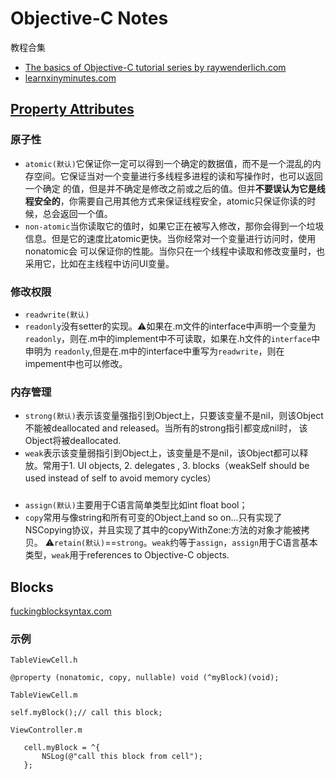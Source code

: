 # Objective-C Notes
教程合集
* [The basics of Objective-C tutorial series by raywenderlich.com](https://www.youtube.com/playlist?list=PL23Revp-82LLqM6azUAr9at03whFNL9Ld)
* [learnxinyminutes.com](https://learnxinyminutes.com/docs/objective-c/)
## [Property Attributes](https://stackoverflow.com/questions/8927727/objective-c-arc-strong-vs-retain-and-weak-vs-assign)
### 原子性
* `atomic(默认)`它保证你一定可以得到一个确定的数据值，而不是一个混乱的内存空间。它保证当对一个变量进行多线程多进程的读和写操作时，也可以返回一个确定
的值，但是并不确定是修改之前或之后的值。但并<b>不要误认为它是线程安全的</b>，你需要自己用其他方式来保证线程安全，atomic只保证你读的时候，总会返回一个值。
* `non-atomic`当你读取它的值时，如果它正在被写入修改，那你会得到一个垃圾信息。但是它的速度比atomic更快。当你经常对一个变量进行访问时，使用nonatomic会
可以保证你的性能。当你只在一个线程中读取和修改变量时，也采用它，比如在主线程中访问UI变量。

### 修改权限
* `readwrite(默认)`
* `readonly`没有setter的实现。⚠️如果在.m文件的interface中声明一个变量为`readonly`，则在.m中的implement中不可读取，如果在.h文件的`interface`中申明为
`readonly`,但是在.m中的interface中重写为`readwrite`，则在impement中也可以修改。

### 内存管理
* `strong(默认)`表示该变量强指引到Object上，只要该变量不是nil，则该Object不能被deallocated and released。当所有的strong指引都变成nil时，
该Object将被deallocated.
* `weak`表示该变量弱指引到Object上，该变量是不是nil，该Object都可以释放。常用于1. UI objects, 2. delegates , 3. blocks（weakSelf 
should be used instead of self to avoid memory cycles）
### 
* `assign(默认)`主要用于C语言简单类型比如int float bool；
* `copy`常用与像string和所有可变的Object上and so on...只有实现了NSCopying协议，并且实现了其中的copyWithZone:方法的对象才能被拷贝。
⚠️`retain(默认)`==`strong`。`weak`约等于`assign`，`assign`用于C语言基本类型，`weak`用于references to Objective-C objects.
## Blocks
[fuckingblocksyntax.com](http://fuckingblocksyntax.com/)
### 示例
`TableViewCell.h`
```
@property (nonatomic, copy, nullable) void (^myBlock)(void);
```
`TableViewCell.m`
```
self.myBlock();// call this block;
```
`ViewController.m`
 ```
    cell.myBlock = ^{
        NSLog(@"call this block from cell");
    };
 ```
